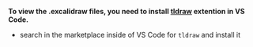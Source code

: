 **To view the .excalidraw files, you need to install [tldraw](https://marketplace.visualstudio.com/items?itemName=tldraw-org.tldraw-vscode) extention in VS Code.**
- search in the marketplace inside of VS Code for `tldraw` and install it